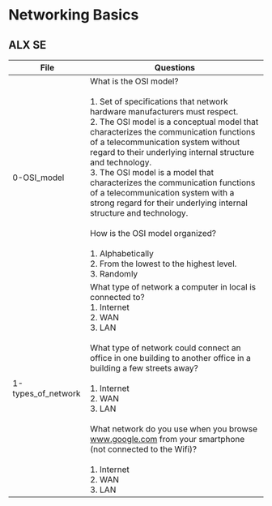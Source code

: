 # Networking Basics
## ALX SE

|File | Questions |
|---- | --------- |
| 0-OSI_model | What is the OSI model?<br /><br />1. Set of specifications that network hardware manufacturers must respect.<br />2. The OSI model is a conceptual model that characterizes the communication functions of a telecommunication system without regard to their underlying internal structure and technology.<br />3. The OSI model is a model that characterizes the communication functions of a telecommunication system with a strong regard for their underlying internal structure and technology.<br /><br />How is the OSI model organized?<br /><br />1. Alphabetically<br />2. From the lowest to the highest level.<br />3. Randomly |
| 1-types_of_network | What type of network a computer in local is connected to?<br />1. Internet<br />2. WAN<br />3. LAN<br /><br />What type of network could connect an office in one building to another office in a building a few streets away?<br /><br />1. Internet<br />2. WAN<br />3. LAN<br /><br />What network do you use when you browse www.google.com from your smartphone (not connected to the Wifi)?<br /><br />1. Internet<br />2. WAN<br />3. LAN |

